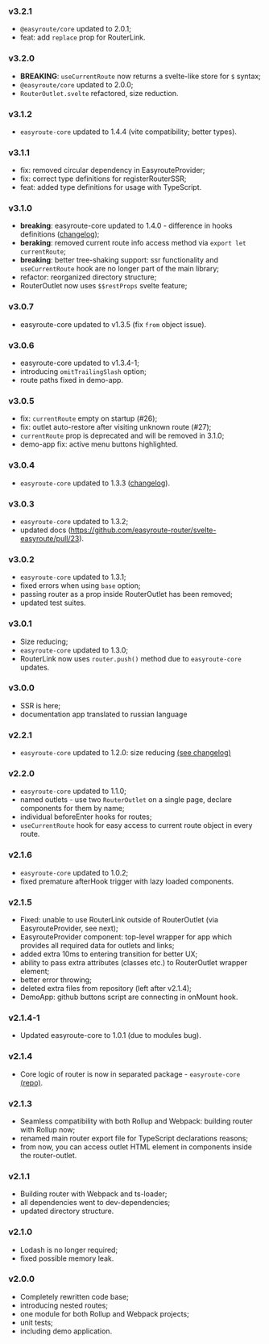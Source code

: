 ### v3.2.1
* `@easyroute/core` updated to 2.0.1;
* feat: add `replace` prop for RouterLink.

### v3.2.0
* **BREAKING**: `useCurrentRoute` now returns a svelte-like store for `$` syntax;
* `@easyroute/core` updated to 2.0.0;
* `RouterOutlet.svelte` refactored, size reduction.

### v3.1.2
* `easyroute-core` updated to 1.4.4 (vite compatibility; better types).

### v3.1.1
* fix: removed circular dependency in EasyrouteProvider;
* fix: correct type definitions for registerRouterSSR;
* feat: added type definitions for usage with TypeScript.

### v3.1.0
* **breaking**: easyroute-core updated to 1.4.0 - difference in hooks definitions ([changelog](https://github.com/easyroute-router/easyroute-core/blob/master/CHANGELOG.md#v140));
* **beraking**: removed current route info access method via `export let currentRoute`;
* **breaking**: better tree-shaking support: ssr functionality and
  `useCurrentRoute` hook are no longer part of the main library;
* refactor: reorganized directory structure;
* RouterOutlet now uses `$$restProps` svelte feature;

### v3.0.7
* easyroute-core updated to v1.3.5 (fix `from` object issue).

### v3.0.6
* easyroute-core updated to v1.3.4-1;
* introducing `omitTrailingSlash` option;
* route paths fixed in demo-app.

### v3.0.5
* fix: `currentRoute` empty on startup (#26);
* fix: outlet auto-restore after visiting unknown route (#27);
* `currentRoute` prop is deprecated and will be removed in 3.1.0;
* demo-app fix: active menu buttons highlighted.

### v3.0.4
* `easyroute-core` updated to 1.3.3 ([changelog](https://github.com/easyroute-router/easyroute-core/blob/master/CHANGELOG.md#v133)).

### v3.0.3
* `easyroute-core` updated to 1.3.2;
* updated docs (https://github.com/easyroute-router/svelte-easyroute/pull/23).

### v3.0.2
* `easyroute-core` updated to 1.3.1;
* fixed errors when using `base` option;
* passing router as a prop inside RouterOutlet has been removed;
* updated test suites.

### v3.0.1
* Size reducing;
* `easyroute-core` updated to 1.3.0;
* RouterLink now uses `router.push()` method due to `easyroute-core` updates.

### v3.0.0
* SSR is here;
* documentation app translated to russian language

### v2.2.1
* `easyroute-core` updated to 1.2.0: size reducing 
[(see changelog)](https://github.com/lyohaplotinka/easyroute-core/blob/master/CHANGELOG.md#v120)

### v2.2.0
* `easyroute-core` updated to 1.1.0;
* named outlets - use two `RouterOutlet` on a single
page, declare components for them by name;
* individual beforeEnter hooks for routes;
* `useCurrentRoute` hook for easy access to current
route object in every route.

### v2.1.6
* `easyroute-core` updated to 1.0.2;
* fixed premature afterHook trigger with lazy loaded components.

### v2.1.5
* Fixed: unable to use RouterLink outside of RouterOutlet (via EasyrouteProvider, see next);
* EasyrouteProvider component: top-level wrapper for app which provides all required data
for outlets and links;
* added extra 10ms to entering transition for better UX;
* ability to pass extra attributes (classes etc.) to RouterOutlet wrapper element;
* better error throwing;
* deleted extra files from repository (left after v2.1.4);
* DemoApp: github buttons script are connecting in onMount hook.

### v2.1.4-1
* Updated easyroute-core to 1.0.1 (due to modules bug).

### v2.1.4
* Core logic of router is now in separated package - `easyroute-core` [(repo)](https://github.com/lyohaplotinka/easyroute).

### v2.1.3
* Seamless compatibility with both Rollup and Webpack: building router with Rollup now;
* renamed main router export file for TypeScript declarations reasons;
* from now, you can access outlet HTML element in components inside the router-outlet.

### v2.1.1
* Building router with Webpack and ts-loader;
* all dependencies went to dev-dependencies;
* updated directory structure.

### v2.1.0
* Lodash is no longer required;
* fixed possible memory leak.

### v2.0.0
* Completely rewritten code base;
* introducing nested routes;
* one module for both Rollup and Webpack projects;
* unit tests;
* including demo application.
